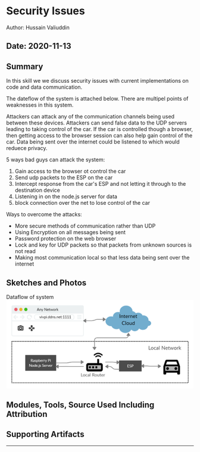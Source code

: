 # Security Issues

Author: Hussain Valiuddin

## Date: 2020-11-13

## Summary

In this skill we we discuss security issues with current implementations on code and data communication.

The dateflow of the system is attached below. There are multipel points of weaknesses in this system.

Attackers can attack any of the communication channels being used between these devices. Attackers can send false data to the UDP servers leading to taking control of the car. If the car is controlled though a browser, then getting access to the browser session can also help gain control of the car. Data being sent over the internet could be listened to which would reduece privacy.

5 ways bad guys can attack the system:

1. Gain access to the browser ot control the car
2. Send udp packets to the ESP on the car
3. Intercept response from the car's ESP and not letting it through to the destination device
4. Listening in on the node.js server for data
5. block connection over the net to lose control of the car

Ways to overcome the attacks:

- More secure methods of communication rather than UDP
- Using Encryption on all messages being sent
- Password protection on the web browser
- Lock and key for UDP packets so that packets from unknown sources is not read
- Making most communication local so that less data being sent over the internet

## Sketches and Photos

Dataflow of system
![Dataflow chart](./images/image1.png)

## Modules, Tools, Source Used Including Attribution

## Supporting Artifacts

---

